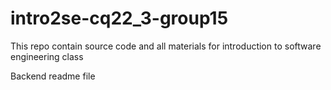 # intro2se-cq22_3-group15
This repo contain source code and all materials for introduction to software engineering class

Backend readme file
